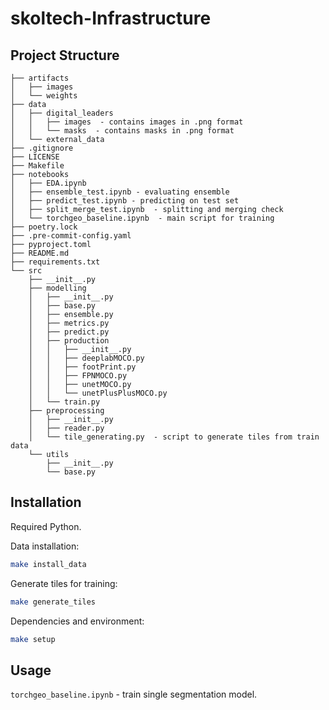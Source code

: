 # skoltech-Infrastructure

## Project Structure

```
├── artifacts
│   ├── images
│   └── weights
├── data
│   ├── digital_leaders
│   │   ├── images  - contains images in .png format
│   │   └── masks  - contains masks in .png format
│   └── external_data
├── .gitignore
├── LICENSE
├── Makefile
├── notebooks
│   ├── EDA.ipynb
│   ├── ensemble_test.ipynb - evaluating ensemble
│   ├── predict_test.ipynb - predicting on test set
│   ├── split_merge_test.ipynb  - splitting and merging check
│   └── torchgeo_baseline.ipynb  - main script for training
├── poetry.lock
├── .pre-commit-config.yaml
├── pyproject.toml
├── README.md
├── requirements.txt
└── src
    ├── __init__.py
    ├── modelling
    │   ├── __init__.py
    │   ├── base.py
    │   ├── ensemble.py
    │   ├── metrics.py
    │   ├── predict.py
    │   ├── production
    │   │   ├── __init__.py
    │   │   ├── deeplabMOCO.py
    │   │   ├── footPrint.py
    │   │   ├── FPNMOCO.py
    │   │   ├── unetMOCO.py
    │   │   └── unetPlusPlusMOCO.py
    │   └── train.py
    ├── preprocessing
    │   ├── __init__.py
    │   ├── reader.py
    │   └── tile_generating.py  - script to generate tiles from train data
    └── utils
        ├── __init__.py
        └── base.py
```

## Installation

Required Python.

Data installation:

```bash
make install_data
```

Generate tiles for training:

```bash
make generate_tiles
```

Dependencies and environment:

```bash
make setup
```

## Usage

`torchgeo_baseline.ipynb` - train single segmentation model.
